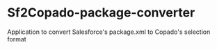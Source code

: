 # Sf2Copado-package-converter
Application to convert Salesforce's package.xml to Copado's selection format
